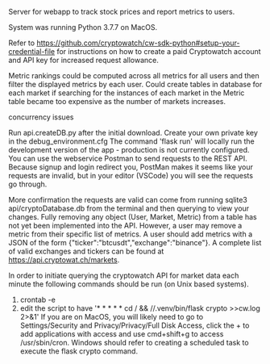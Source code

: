 Server for webapp to track stock prices and report metrics to users.

System was running Python 3.7.7 on MacOS.

Refer to https://github.com/cryptowatch/cw-sdk-python#setup-your-credential-file for instructions on how to create a paid Cryptowatch account and API key for increased request allowance.


Metric rankings could be computed across all metrics for all users and then filter the displayed metrics by each user.
Could create tables in database for each market if searching for the instances of each market in the Metric table became too expensive as the number of markets increases.

concurrency issues


Run api.createDB.py after the initial download. Create your own private key in the debug_environment.cfg
The command 'flask run' will locally run the development version of the app - production is not currently configured. You can use the webservice Postman to send requests to the REST API. Because signup and login redirect you, PostMan makes it seems like your requests are invalid, but in your editor (VSCode) you will see the requests go through.

More confirmation the requests are valid can come from running sqlite3 api/cryptoDatabase.db from the terminal and then querying to view your changes.
Fully removing any object (User, Market, Metric) from a table has not yet been implemented into the API. However, a user may remove a metric from their specific list of metrics. A user should add metrics with a JSON of the form {"ticker":"btcusdt","exchange":"binance"}. A complete list of valid exchanges and tickers can be found at https://api.cryptowat.ch/markets. 

In order to initiate querying the cryptowatch API for market data each minute the following commands should be run (on Unix based systems). 
1. crontab -e
2. edit the script to have '* * * * * cd /<project directory> && /<project directory>/.venv/bin/flask crypto >>cw.log 2>&1'
If you are on MacOS, you will likely need to go to Settings/Security and Privacy/Privacy/Full Disk Access, click the + to add applications with access and use cmd+shift+g to access /usr/sbin/cron. Windows should refer to creating a scheduled task to execute the flask crypto command.

